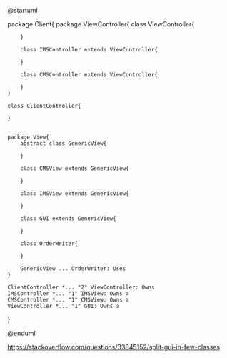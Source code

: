 @startuml

package Client{
    package ViewController{
        class ViewController{

        }

        class IMSController extends ViewController{

        }

        class CMSController extends ViewController{

        }
    }

    class ClientController{

    }


    package View{
        abstract class GenericView{

        }

        class CMSView extends GenericView{

        }

        class IMSView extends GenericView{

        }

        class GUI extends GenericView{

        }

        class OrderWriter{

        }

        GenericView ... OrderWriter: Uses
    }

    ClientController *... "2" ViewController: Owns 
    IMSController *... "1" IMSView: Owns a
    CMSController *... "1" CMSView: Owns a
    ViewController *... "1" GUI: Owns a
}

@enduml

https://stackoverflow.com/questions/33845152/split-gui-in-few-classes